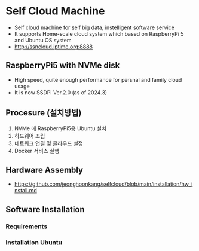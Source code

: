 # Self Cloud Machine
- Self cloud machine for self big data, instelligent software service
- It supports Home-scale cloud system which based on RaspberryPi 5 and Ubuntu OS system
- http://ssncloud.iptime.org:8888

## RaspberryPi5 with NVMe disk
- High speed, quite enough performance for persnal and family cloud usage
- It is now SSDPi Ver.2.0 (as of 2024.3)

## Procesure (설치방법)
1. NVMe 에 RaspberryPi5용 Ubuntu 설치
2. 하드웨어 조립
3. 네트워크 연결 및 클라우드 설정
4. Docker 서비스 실행 


## Hardware Assembly
- https://github.com/jeonghoonkang/selfcloud/blob/main/installation/hw_install.md

## Software Installation
### Requirements
### Installation Ubuntu



  
